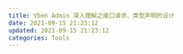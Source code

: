 ```yaml
---
title: Vben Admin 深入理解之接口请求、类型声明的设计
date: 2021-09-15 21:23:12
updated: 2021-09-15 21:23:12
categories: Tools
---
```

